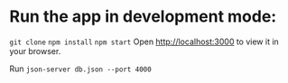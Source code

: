# Run the app in development mode:

`git clone`
`npm install`
`npm start`
Open [http://localhost:3000](http://localhost:3000) to view it in your browser.

Run `json-server db.json --port 4000`

